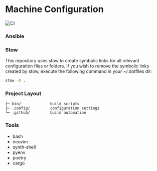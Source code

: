 # Machine Configuration
![CI](https://github.com/MarkoM-dot/.dotfiles/actions/workflows/build.yml/badge.svg)

### Ansible

### Stow

This repository uses stow to create symbolic links for all relevant configuration files or folders.
If you wish to remove the symbolic links created by stow, execute the following command in your ~/.dotfiles dir:

```bash
stow -D .
```

### Project Layout


    ├─ bin/             build scripts
    ├─ .config/         configuration settings
    └─ .github/         build automation

### Tools

- bash
- neovim
- synth-shell
- pyenv
- poetry
- cargo
